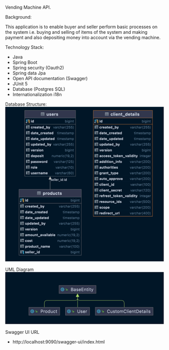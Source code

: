 Vending Machine API.

Background:

This application is to enable buyer and seller perform basic processes on the system i.e. buying and selling of items of
the system and making payment and also depositing money into account via the vending machine.

Technology Stack:

- Java
- Spring Boot
- Spring security (Oauth2)
- Spring data Jpa
- Open API documentation (Swagger)
- JUnit 5
- Database (Postgres SQL)
- Internationalization i18n

Database Structure:
![](src/main/resources/db.png)

UML Diagram
![](src/main/resources/uml.png)

Swagger UI URL

- http://localhost:9090/swagger-ui/index.html